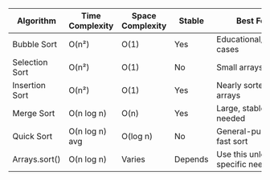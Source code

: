 | Algorithm      | Time Complexity | Space Complexity | Stable  | Best For                      |
| -------------- | --------------- | ---------------- | ------- | ----------------------------- |
| Bubble Sort    | O(n²)           | O(1)             | Yes     | Educational/simple cases      |
| Selection Sort | O(n²)           | O(1)             | No      | Small arrays                  |
| Insertion Sort | O(n²)           | O(1)             | Yes     | Nearly sorted arrays          |
| Merge Sort     | O(n log n)      | O(n)             | Yes     | Large, stable sort needed     |
| Quick Sort     | O(n log n) avg  | O(log n)         | No      | General-purpose, fast sort    |
| Arrays.sort()  | O(n log n)      | Varies           | Depends | Use this unless specific need |

